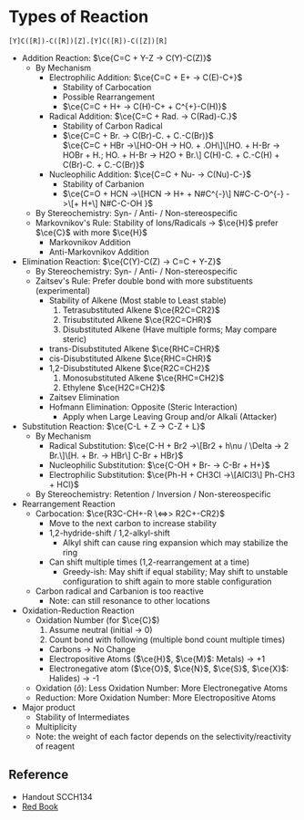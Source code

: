 # Types of Reaction

````smiles
[Y]C([R])-C([R])[Z].[Y]C([R])-C([Z])[R]
````

* Addition Reaction: $\ce{C=C + Y-Z -> C(Y)-C(Z)}$
  * By Mechanism
    * Electrophilic Addition: $\ce{C=C + E+ -> C(E)-C+}$
      * Stability of Carbocation
      * Possible Rearrangement
      * $\ce{C=C + H+ -> C(H)-C+ + C^{+}-C(H)}$
    * Radical Addition: $\ce{C=C + Rad. -> C(Rad)-C.}$
      * Stability of Carbon Radical
      * $\ce{C=C + Br. -> C(Br)-C. + C.-C(Br)}$  
        $\ce{C=C + HBr ->\[HO-OH -> HO. + .OH\]\[HO. + H-Br -> HOBr + H.; HO. + H-Br -> H2O + Br.\] C(H)-C. + C.-C(H) + C(Br)-C. + C.-C(Br)}$
    * Nucleophilic Addition: $\ce{C=C + Nu- -> C(Nu)-C-}$
      * Stability of Carbanion
      * $\ce{C=O + HCN ->\[HCN -> H+ + N#C^{-}\] N#C-C-O^{-} ->\[+ H+\] N#C-C-OH }$
  * By Stereochemistry: Syn- / Anti- / Non-stereospecific
  * Markovnikov's Rule: Stability of Ions/Radicals → $\ce{H}$ prefer $\ce{C}$ with more $\ce{H}$
    * Markovnikov Addition
    * Anti-Markovnikov Addition
* Elimination Reaction: $\ce{C(Y)-C(Z) -> C=C + Y-Z}$
  * By Stereochemistry: Syn- / Anti- / Non-stereospecific
  * Zaitsev's Rule: Prefer double bond with more substituents (experimental)
    * Stability of Alkene (Most stable to Least stable)  
      1. Tetrasubstituted Alkene $\ce{R2C=CR2}$  
      2. Trisubstituted Alkene $\ce{R2C=CHR}$  
      3. Disubstituted Alkene (Have multiple forms; May compare steric)
    * trans-Disubstituted Alkene $\ce{RHC=CHR}$
    * cis-Disubstituted Alkene $\ce{RHC=CHR}$
    * 1,2-Disubstituted Alkene $\ce{R2C=CH2}$  
      1. Monosubstituted Alkene $\ce{RHC=CH2}$  
      2. Ethylene $\ce{H2C=CH2}$
    * Zaitsev Elimination
    * Hofmann Elimination: Opposite (Steric Interaction)
      * Apply when Large Leaving Group and/or Alkali (Attacker)
* Substitution Reaction: $\ce{C-L + Z -> C-Z + L}$
  * By Mechanism
    * Radical Substitution: $\ce{C-H + Br2 ->\[Br2 + h\nu / \Delta -> 2 Br.\]\[H. + Br. -> HBr\] C-Br + HBr}$
    * Nucleophilic Substitution: $\ce{C-OH + Br- -> C-Br + H+}$
    * Electrophilic Substitution: $\ce{Ph-H + CH3Cl ->\[AlCl3\] Ph-CH3 + HCl}$
  * By Stereochemistry: Retention / Inversion / Non-stereospecific
* Rearrangement Reaction
  * Carbocation: $\ce{R3C-CH+-R \<=>> R2C+-CR2}$
    * Move to the next carbon to increase stability
    * 1,2-hydride-shift / 1,2-alkyl-shift
      * Alkyl shift can cause ring expansion which may stabilize the ring
    * Can shift multiple times (1,2-rearrangement at a time)
      * Greedy-ish: May shift if equal stability; May shift to unstable configuration to shift again to more stable configuration
  * Carbon radical and Carbanion is too reactive
    * Note: can still resonance to other locations
* Oxidation-Reduction Reaction
  * Oxidation Number (for $\ce{C}$)  
    1. Assume neutral (initial → 0)  
    2. Count bond with following (multiple bond count multiple times)  
    - Carbons → No Change  
    - Electropositive Atoms ($\ce{H}$, $\ce{M}$: Metals) → +1  
    - Electronegative atom ($\ce{O}$, $\ce{N}$, $\ce{S}$, $\ce{X}$: Halides) → -1
  * Oxidation ($\hat{o}$): Less Oxidation Number: More Electronegative Atoms
  * Reduction: More Oxidation Number: More Electropositive Atoms
* Major product
  * Stability of Intermediates
  * Multiplicity
  * Note: the weight of each factor depends on the selectivity/reactivity of reagent

## Reference

* Handout SCCH134
* [Red Book](../../Reference/Organic%20chemistry.md)
